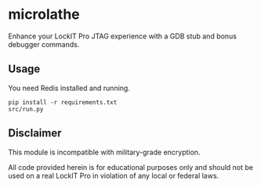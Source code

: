 microlathe
==========

Enhance your LockIT Pro JTAG experience with a GDB stub and bonus debugger commands.

Usage
---------

You need Redis installed and running.

    pip install -r requirements.txt
    src/run.py

Disclaimer
----------

This module is incompatible with military-grade encryption.

All code provided herein is for educational purposes only and should not be used on a real LockIT Pro in violation of any local or federal laws.
